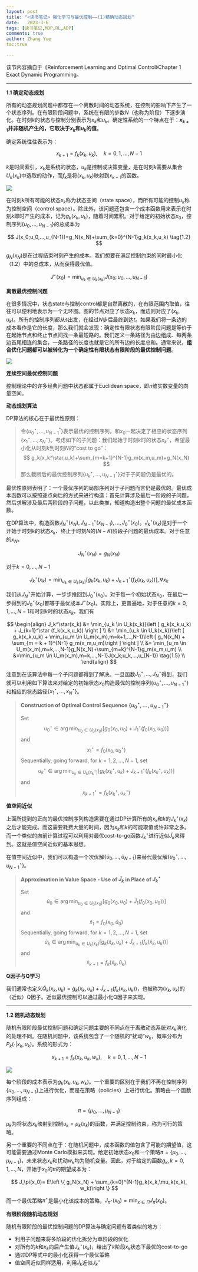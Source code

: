 ```yaml
---
layout: post
title: "<读书笔记> 强化学习与最优控制——(1)精确动态规划"
date:   2023-3-6
tags: [读书笔记,MDP,RL,ADP]
comments: true
author: Zhang Yue
toc:true

---
```


该节内容摘自于《Reinforcement Learning and Optimal Control》Chapter 1 Exact Dynamic Programming。

---------------

**1.1 确定动态规划**

所有的动态规划问题中都存在一个离散时间的动态系统，在控制的影响下产生了一个状态序列。在有限阶段问题中，系统在有限的步数$N$（也称为阶段）下逐步演化。在时刻$k$的状态与控制分别表示为$x_k$和$u_k$。确定性系统的一个特点在于：**$x_{k+1}$并非随机产生的，它取决于$x_k$和$u_k$的值**。

确定系统往往表示为：


$$
x_{k+1} = f_k(x_k, u_k), \quad k=0,1,...,N-1 \tag{1.1}
$$


$k$是时间索引，$x_k$是系统的状态，$u_k$是控制或决策变量，是在时刻$k$需要从集合$U_k(x_k)$中选取的动作，而$f_k$是将$(x_k,u_k)$映射到$x_{k+1}$的函数。



<a href="https://smms.app/image/ZDAXz3aLqxjdcHS" target="_blank" align="mid"><img src="https://s2.loli.net/2023/03/06/ZDAXz3aLqxjdcHS.png" ></a>



在时刻$k$所有可能的状态$x_k$称为状态空间（state space），而所有可能的控制$u_k$称为控制空间（control space）。除此外，该问题还包含一个成本函数用来表示在时刻$k$即时产生的成本，记为$g_k(x_k,u_k)$，随着时间累积。对于给定的初始状态$x_0$，控制序列$\{u_0,...,u_{N-1}\}$的总成本为


$$
J(x_0;u_0,...,u_{N-1})=g_N(x_N)+\sum_{k=0}^{N-1}g_k(x_k,u_k) \tag{1.2}
$$


$g_N(x_N)$是在过程结束时刻产生的成本。我们想要在满足控制约束的同时最小化（1.2）中的总成本，从而获得最优值。


$$
J^\star(x_0)= \min_{u_k \in U_k(x_k)}J(x_0;u_0,...,u_{N-1})
$$


**离散最优控制问题**

在很多情况中，状态state与控制control都是自然离散的，在有限范围内取值，往往可以便利地表示为一个无环图。图的节点对应了状态$x_k$，而边则对应了$(x_k,u_k)$。所有的控制序列都从$s$出发，在经过$N$步后最终到达$t$。如果我们将一条边的成本看作是它的长度，那么我们就会发现：确定性有限状态有限阶段问题是等价于在起始节点和终止节点间找一条最短路的。我们定义一条路径为由边组成、每两条边首尾相连的集合，一条路径的长度也就是它的所有边的长度总和。通常来说，**组合优化问题都可以被转化为一个确定性有限状态有限阶段的最优控制问题**。



<a href="https://smms.app/image/TIR145WabzJxDtO" target="_blank" align="mid"><img src="https://s2.loli.net/2023/03/06/TIR145WabzJxDtO.png" ></a>



**连续空间最优控制问题**

控制理论中的许多经典问题中状态都属于Euclidean space，即$n$维实数变量的向量空间。



**动态规划算法**

DP算法的核心在于最优性原则：

> 令$\{u_0^\star,...,u_{N-1}^*\}$表示最优的控制序列，和$x_0$一起决定了相应的状态序列$\{x_1^\star,...,x_N^\star\}$。考虑如下的子问题：我们起始于时刻$k$时的状态$x_k^\star$，希望最小化从时刻$k$到时刻$N$的“cost to go”：
> $$
> g_k(x_k^\star,u_k)+\sum_{m=k+1}^{N-1}g_m(x_m,u_m)+g_N(x_N)
> $$
> 那么截断后的最优控制序列$\{u_k^\star,...,u_{N-1}^\star\}$对于子问题仍是最优的。

最优性原则表明了：一个最优序列的局部序列对于子问题而言仍是最优的。最优成本函数可以按照逐点向后的方式来进行构造：首先计算涉及最后一阶段的子问题，然后求解涉及最后两阶段的子问题，以此类推，知道构造出整个问题的最优成本函数。

在DP算法中，构造函数$J_N^\star(x_N),J^\star_{N-1}(x_{N-1}),...,J_0^\star(x_0)$。$J_k^\star(x_k)$是对于一个开始于时刻$k$的状态$x_k$、终止于时刻$N$的$(N-K)$阶段子问题的最优成本。对于任意的$x_N$，


$$
J_N^\star(x_N)=g_N(x_N) \tag{1.3}
$$


对于$k=0,...,N-1$


$$
J_k^\star(x_k)=\min_{u_k \in U_k(x_k)} \left [ g_k(x_k,u_k) + J_{k+1}^\star(f_k(x_k,u_k))\right ], \forall x_k \tag{1.4}
$$


我们从$J_{N}^\star$开始计算，一步步推回到$J_0^\star(x_0)$。对于每一个初始状态$x_0$，在最后一步得到的$J_0^\star(x_0)$都等于最优成本$J^\star(x_0)$。实际上，更普遍地，对于任意的$k=0,1,...,N-1$和时刻$k$时的状态$x_k$，我们有


$$
\begin{align}
J_k^\star(x_k) &= \min_{u_k \in U_k(x_k)}\left [ g_k(x_k,u_k) + J_{k+1}^\star (f_k(x_k,u_k)) \right ] \\
&= \min_{u_k \in U_k(x_k)}\left [ g_k(x_k,u_k) + \min_{u_m \in U_m(x_m),m=k+1,...,N-1}\left [ g_N(x_N) + \sum_{m = k + 1}^{N-1} g_m(x_m,u_m)\right ] \right ] \\
&= \min_{u_m \in U_m(x_m),m=k,...,N-1}g_N(x_N)+\sum_{m=k}^{N-1}g_m(x_m,u_m) \\
&=\min_{u_m \in U_m(x_m),m=k,...,N-1}J(x_k;u_k,...,u_{N-1}) \tag{1.5} \\
\end{align}
$$


注意到在该算法中每一个子问题都得到了解决。一旦函数$J_0^\star,...,J_N^\star$得到，我们就可以利用如下算法来对给定的初始状态$x_0$构造最优的控制序列$\{u_0^\star,...,u_{N-1}^\star\}$和相应的状态路径$\{x_1^\star,...,x_N^\star \}$。

> **Construction of Optimal Control Sequence $\{u_0^\star,...,u_{N-1}^\star\}$**
>
> Set
> $$
> u_0^\star \in \arg \min_{u_0\in U_0(x_0)} \left [ g_0(x_0,u_0) + J_1^\star (f_0(x_0,u_0))\right ]
> $$
> and
> $$
> x_1^\star =f_0(x_0,u_0^\star)
> $$
> Sequentially, going forward, for $k=1,2,...,N-1$, set
> $$
> u_k^\star \in \arg \min_{u_k\in U_k(x_k^\star)} \left [ g_k(x_k^\star,u_k) + J_{k+1}^\star (f_k(x_k^\star,u_k))\right ]
> $$
> and
> $$
> x_{k+1}^\star =f_k(x_k^\star,u_k^\star)
> $$



**值空间近似**

上面所提到的正向的最优控制序列构造需要在通过DP计算所有的$x_k$和$k$的$J^\star_k(x_k)$之后才能完成。而这需要耗费大量的时间，因为$x_k$和$k$的可能取值或许非常之多。而一个类似的向前计算过程可以利用对最优cost-to-go函数$J_k^\star$进行近似$\tilde{J}_k$来得到。这就是值空间近似的基本思想。

在值空间近似中，我们可以构造一个次优解$\{\tilde{u}_0,...,\tilde{u}_{N-1}\}$来替代最优解$\{u_0^\star,...,u_{N-1}^\star \}$。

> **Approximation in Value Space - Use of  $\tilde{J}_k$ in Place of $J_k^{\star}$**
>
> Set
> $$
> \tilde{u}_0 \in \arg \min_{u_0\in U_0(x_0)} \left [ g_0(x_0,u_0) + \tilde{J}_1 (f_0(x_0,u_0))\right ]
> $$
> and
> $$
> \tilde{x}_1 =f_0(x_0,\tilde{u}_0)
> $$
> Sequentially, going forward, for $k=1,2,...,N-1$, set
> $$
> \tilde{u}_k \in \arg \min_{u_k\in U_k(\tilde{x}_k)} \left [ g_k(\tilde{x}_k,u_k) + \tilde{J}_{k+1} (f_k(\tilde{x}_k,u_k))\right ]
> $$
> and
> $$
> \tilde{x}_{k+1} =f_k(\tilde{x}_k,\tilde{u}_k)
> $$



**Q因子与Q学习**

我们通常也定义$\tilde{Q}_k(x_k,u_k)=g_k(x_k,u_k) + \tilde{J}_{k+1}(f_k(x_k,u_k))$，也被称为$(x_k,u_k)$的（近似）Q因子。近似最优控制可以通过最小化Q因子来实现。

-----------

**1.2 随机动态规划**

随机有限阶段最优控制问题和确定问题主要的不同点在于离散动态系统对$x_k$演化的处理不同。在随机问题中，该系统包含了一个随机的“扰动”$w_k$，概率分布为$P_k(\cdot \vert x_k,u_k)$。系统的形式为：


$$
x_{k+1} = f_k (x_k,u_k,w_k), \quad k=0,1,...,N-1
$$


<a href="https://smms.app/image/mCXcqAUzgwu1y4F" target="_blank" align="mid"><img src="https://s2.loli.net/2023/03/06/mCXcqAUzgwu1y4F.png" ></a>



每个阶段的成本表示为$g_k(x_k,u_k,w_k)$。一个重要的区别在于我们不再在控制序列$\{u_0,...,u_{N-1}\}$上进行优化，而是在策略（policies）上进行优化。策略由一个函数序列组成：


$$
\pi = \{\mu_0,...,\mu_{N-1}\}
$$


$\mu_k$为将状态$x_k$映射到控制$u_k=\mu_k(x_k)$的函数，并满足控制约束，称为可行的策略。

另一个重要的不同点在于：在随机问题中，成本函数的值包含了可能的期望值，这可能需要通过Monte Carlo模拟来实现。给定初始状态$x_0$和一个策略$\pi=\{\mu_0,...,\mu_{N-1}\}$，未来状态$x_k$和扰动$w_k$均为随机变量。因此，对于给定的函数$g_k,k=0,1,...,N$，开始于$x_0$的$\pi$的期望成本为：


$$
J_\pi(x_0)= E\left \{ g_N(x_N) + \sum_{k=0}^{N-1}g_k(x_k,\mu_k(x_k), w_k)\right \}
$$


而一个最优策略$\pi^\star$是最小化该成本的策略，$J_{\pi^\star}(x_0) = \min_{x \in \Pi} J_{\pi}(x_0)$。



**有限阶段随机动态规划**

随机有限阶段的最优控制问题的DP算法与确定问题有着类似的地方：

- 利用子问题来将多阶段的优化拆分为单阶段的优化
- 对所有的$k$和$x_k$向后产生值$J_k^\star(x_k)$，给出了$k$阶段$x_k$状态下最优的cost-to-go
- 通过DP等式中的最小化获得一个最优策略
- 值空间近似同样适用，利用$\tilde{J}_k$近似$J_k^\star$

